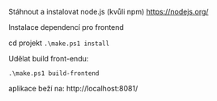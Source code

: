 Stáhnout a instalovat node.js (kvůli npm)
https://nodejs.org/


Instalace dependencí pro frontend

cd projekt
`.\make.ps1 install`


Udělat build front-endu:

`.\make.ps1 build-frontend`

aplikace beží na:
http://localhost:8081/
